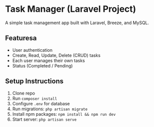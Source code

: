 # Task Manager (Laravel Project)

A simple task management app built with Laravel, Breeze, and MySQL.

## Featuresa
- User  authentication
- Create, Read, Update, Delete (CRUD) tasks
- Each user manages their own tasks
- Status (Completed / Pending)

## Setup Instructions
1. Clone repo
2. Run `composer install`
3. Configure `.env` for database
4. Run migrations: `php artisan migrate`
5. Install npm packages: `npm install && npm run dev`
6. Start server: `php artisan serve`
